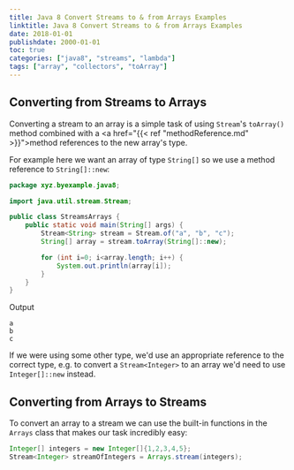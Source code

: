 ```yaml
---
title: Java 8 Convert Streams to & from Arrays Examples
linktitle: Java 8 Convert Streams to & from Arrays Examples
date: 2018-01-01
publishdate: 2000-01-01
toc: true
categories: ["java8", "streams", "lambda"]
tags: ["array", "collectors", "toArray"]
---
```


## Converting from Streams to Arrays
Converting a stream to an array is a simple task of using `Stream`'s 
`toArray()` method combined with a
<a href="{{< ref "methodReference.md" >}}">method references</a> to the new
array's type.

For example here we want an array of type `String[]` so we use a method reference
to `String[]::new`:
```java
package xyz.byexample.java8;

import java.util.stream.Stream;

public class StreamsArrays {
    public static void main(String[] args) {
        Stream<String> stream = Stream.of("a", "b", "c");
        String[] array = stream.toArray(String[]::new);

        for (int i=0; i<array.length; i++) {
            System.out.println(array[i]);
        }
    }
}
```
Output
```
a
b
c
```
If we were using some other type, we'd use an appropriate reference to the
correct type, e.g. to convert a `Stream<Integer>` to an array we'd need to use
`Integer[]::new` instead.

## Converting from Arrays to Streams
To convert an array to a stream we can use the built-in functions in the `Arrays` class that makes our task incredibly easy:

```java
Integer[] integers = new Integer[]{1,2,3,4,5};
Stream<Integer> streamOfIntegers = Arrays.stream(integers);
```